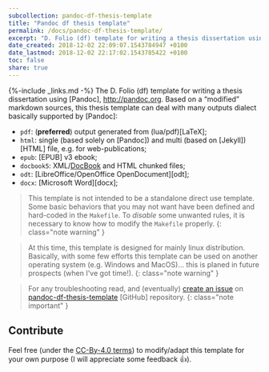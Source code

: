 ```yaml
---
subcollection: pandoc-df-thesis-template
title: "Pandoc df thesis template"
permalink: /docs/pandoc-df-thesis-template/
excerpt: "D. Folio (df) template for writing a thesis dissertation using Pandoc"
date_created: 2018-12-02 22:09:07.1543784947 +0100
date_lastmod: 2018-12-02 22:17:02.1543785422 +0100
toc: false
share: true
---
```

{%-include _links.md -%}
The D. Folio (df) template for writing a thesis dissertation using [Pandoc], <http://pandoc.org>. Based on a “modified” markdown sources, this thesis template can deal with many outputs dialect basically supported by [Pandoc]:

- `pdf`: (**preferred**) output generated from (lua/pdf)[LaTeX];
- `html`: single (based solely on [Pandoc]) and multi (based on [Jekyll]) [HTML] file, e.g. for web-publications;
- `epub`: [EPUB] v3 ebook;
- `docbook5`: XML/[DocBook](v5) and HTML chunked files;
- `odt`: [LibreOffice/OpenOffice OpenDocument][odt];
- `docx`: [Microsoft Word][docx];

> This template is not intended to be a standalone direct use template. Some basic behaviors that you may not want have been defined and hard-coded in the `Makefile`. To _disable_ some unwanted rules, it is necessary to know how to modify the `Makefile` properly.
> {: class="note warning" }

> At this time, this template is designed for mainly linux distribution.
> Basically, with some few efforts this template can be used on another operating system (e.g. Windows and MacOS)... this is planed in future prospects (when I've got time!).
> {: class="note warning" }

> For any troubleshooting read, and (eventually) [create an issue](//github.com/dfolio/pandoc-df-thesis-template/issues) on [pandoc-df-thesis-template](//github.com/dfolio/pandoc-df-thesis-template/) [GitHub] repository.
> {: class="note important" }

## Contribute

Feel free (under the [CC-By-4.0 terms](//github.com/dfolio/pandoc-df-thesis-template/blob/master/LICENSE)) to modify/adapt this template for your own purpose (I will appreciate some feedback :+1:).
